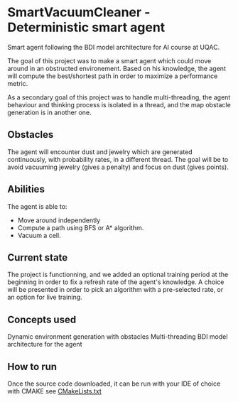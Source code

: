 # SmartVacuumCleaner - Deterministic smart agent
Smart agent following the BDI model architecture for AI course at UQAC. 

The goal of this project was to make a smart agent which could move around in an obstructed environement.
Based on his knowledge, the agent will compute the best/shortest path in order to maximize a performance metric.

As a secondary goal of this project was to handle multi-threading, the agent behaviour and thinking process is isolated in a thread, and the map obstacle generation is in another one.

## Obstacles
The agent will encounter dust and jewelry which are generated continuously, with probability rates, in a different thread.
The goal will be to avoid vacuuming jewelry (gives a penalty) and focus on dust (gives points).

## Abilities
The agent is able to:

* Move around independently
* Compute a path using BFS or A* algorithm.
* Vacuum a cell.

## Current state
The project is functionning, and we added an optional training period at the beginning in order to fix a refresh rate of the agent's knowledge.
A choice will be presented in order to pick an algorithm with a pre-selected rate, or an option for live training.

## Concepts used
Dynamic environment generation with obstacles
Multi-threading
BDI model architecture for the agent

## How to run
Once the source code downloaded, it can be run with your IDE of choice with CMAKE see [CMakeLists.txt](CMakeLists.txt)

